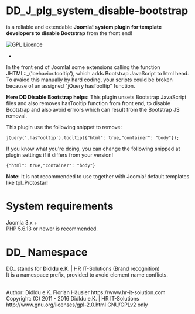 # DD_J_plg_system_disable-bootstrap
is a reliable and extendable **Joomla! system plugin for template developers to disable Bootstrap** from the front end! 

[![GPL Licence](https://badges.frapsoft.com/os/gpl/gpl.png?v=102)](https://opensource.org/licenses/GPL-2.0/)  

-
In the front end of Joomla! some extensions calling the function JHTML::_('behavior.tooltip'), which adds Bootstrap JavaScript to html head. To avaiod this manually by hard coding, your scripts could be broken because of an assigned "jQuery hasTooltip" function.

**Here DD Disable Bootstrap helps:** This plugin unsets Bootstrap JavaScript files and also removes hasTooltip function from front end, to disable Bootstrap and also avoid errrors which can result from the Bootstrap JS removal.

This plugin use the following snippet to remove:

    jQuery('.hasTooltip').tooltip({"html": true,"container": "body"});

If you know what you're doing, you can change the following snipped at plugin settings if it differs from your version!

    {"html": true,"container": "body"}

**Note:** It is not recommended to use together with Joomla! default templates like tpl_Protostar!

# System requirements
Joomla 3.x +                                                                                <br>
PHP 5.6.13 or newer is recommended.

# DD_ Namespace
DD_ stands for  **D**idl**d**u e.K. | HR IT-Solutions (Brand recognition)                   <br>
It is a namespace prefix, provided to avoid element name conflicts.

<br>
Author: Didldu e.K. Florian Häusler https://www.hr-it-solution.com                          <br>
Copyright: (C) 2011 - 2016 Didldu e.K. | HR IT-Solutions                                    <br>
http://www.gnu.org/licenses/gpl-2.0.html GNU/GPLv2 only
